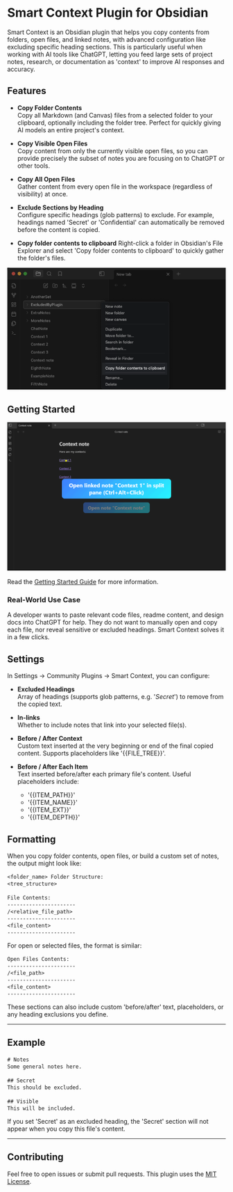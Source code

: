 # Smart Context Plugin for Obsidian

Smart Context is an Obsidian plugin that helps you copy contents from folders, open files, and linked notes, with advanced configuration like excluding specific heading sections. This is particularly useful when working with AI tools like ChatGPT, letting you feed large sets of project notes, research, or documentation as 'context' to improve AI responses and accuracy.


## Features

- **Copy Folder Contents**  
  Copy all Markdown (and Canvas) files from a selected folder to your clipboard, optionally including the folder tree. Perfect for quickly giving AI models an entire project's context.

- **Copy Visible Open Files**  
  Copy content from only the currently visible open files, so you can provide precisely the subset of notes you are focusing on to ChatGPT or other tools.

- **Copy All Open Files**  
  Gather content from every open file in the workspace (regardless of visibility) at once.

- **Exclude Sections by Heading**  
  Configure specific headings (glob patterns) to exclude. For example, headings named 'Secret' or 'Confidential' can automatically be removed before the content is copied.

- **Copy folder contents to clipboard** 
  Right-click a folder in Obsidian's File Explorer and select 'Copy folder contents to clipboard' to quickly gather the folder's files.

![Smart Context - Copy folder menu option](./assets/Smart%20Context%20-%20Copy%20folder%20menu%20option.png)

## Getting Started

[![Smart Context Getting Started](./assets/smart-context-getting_started.gif)](https://docs.smartconnections.app/Smart-Context/Getting-Started)

Read the [Getting Started Guide](https://docs.smartconnections.app/Smart-Context/Getting-Started) for more information.

### Real-World Use Case

A developer wants to paste relevant code files, readme content, and design docs into ChatGPT for help. They do not want to manually open and copy each file, nor reveal sensitive or excluded headings. Smart Context solves it in a few clicks.


## Settings

In Settings → Community Plugins → Smart Context, you can configure:

- **Excluded Headings**  
  Array of headings (supports glob patterns, e.g. '*Secret*') to remove from the copied text.

- **In-links**  
  Whether to include notes that link into your selected file(s).

- **Before / After Context**  
  Custom text inserted at the very beginning or end of the final copied content. Supports placeholders like '{{FILE_TREE}}'.

- **Before / After Each Item**  
  Text inserted before/after each primary file's content. Useful placeholders include:
  - '{{ITEM_PATH}}'
  - '{{ITEM_NAME}}'
  - '{{ITEM_EXT}}'
  - '{{ITEM_DEPTH}}'

## Formatting

When you copy folder contents, open files, or build a custom set of notes, the output might look like:

```
<folder_name> Folder Structure:
<tree_structure>

File Contents:
----------------------
/<relative_file_path>
----------------------
<file_content>
----------------------
```

For open or selected files, the format is similar:

```
Open Files Contents:
----------------------
/<file_path>
----------------------
<file_content>
----------------------
```

These sections can also include custom 'before/after' text, placeholders, or any heading exclusions you define.

---

## Example

```
# Notes
Some general notes here.

## Secret
This should be excluded.

## Visible
This will be included.
```

If you set 'Secret' as an excluded heading, the 'Secret' section will not appear when you copy this file's content.

---

## Contributing

Feel free to open issues or submit pull requests. This plugin uses the [MIT License](LICENSE).